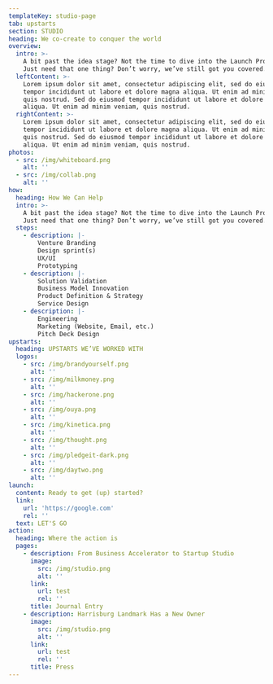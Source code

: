 ```yaml
---
templateKey: studio-page
tab: upstarts
section: STUDIO
heading: We co-create to conquer the world
overview:
  intro: >-
    A bit past the idea stage? Not the time to dive into the Launch Program?
    Just need that one thing? Don’t worry, we’ve still got you covered.
  leftContent: >-
    Lorem ipsum dolor sit amet, consectetur adipiscing elit, sed do eiusmod
    tempor incididunt ut labore et dolore magna aliqua. Ut enim ad minim veniam,
    quis nostrud. Sed do eiusmod tempor incididunt ut labore et dolore magna
    aliqua. Ut enim ad minim veniam, quis nostrud.
  rightContent: >-
    Lorem ipsum dolor sit amet, consectetur adipiscing elit, sed do eiusmod
    tempor incididunt ut labore et dolore magna aliqua. Ut enim ad minim veniam,
    quis nostrud. Sed do eiusmod tempor incididunt ut labore et dolore magna
    aliqua. Ut enim ad minim veniam, quis nostrud.
photos:
  - src: /img/whiteboard.png
    alt: ''
  - src: /img/collab.png
    alt: ''
how:
  heading: How We Can Help
  intro: >-
    A bit past the idea stage? Not the time to dive into the Launch Program?
    Just need that one thing? Don’t worry, we’ve still got you covered.
  steps:
    - description: |-
        Venture Branding
        Design sprint(s)
        UX/UI
        Prototyping
    - description: |-
        Solution Validation
        Business Model Innovation
        Product Definition & Strategy
        Service Design
    - description: |-
        Engineering
        Marketing (Website, Email, etc.)
        Pitch Deck Design
upstarts:
  heading: UPSTARTS WE’VE WORKED WITH
  logos:
    - src: /img/brandyourself.png
      alt: ''
    - src: /img/milkmoney.png
      alt: ''
    - src: /img/hackerone.png
      alt: ''
    - src: /img/ouya.png
      alt: ''
    - src: /img/kinetica.png
      alt: ''
    - src: /img/thought.png
      alt: ''
    - src: /img/pledgeit-dark.png
      alt: ''
    - src: /img/daytwo.png
      alt: ''
launch:
  content: Ready to get (up) started?
  link:
    url: 'https://google.com'
    rel: ''
  text: LET'S GO
action:
  heading: Where the action is
  pages:
    - description: From Business Accelerator to Startup Studio
      image:
        src: /img/studio.png
        alt: ''
      link:
        url: test
        rel: ''
      title: Journal Entry
    - description: Harrisburg Landmark Has a New Owner
      image:
        src: /img/studio.png
        alt: ''
      link:
        url: test
        rel: ''
      title: Press
---
```


